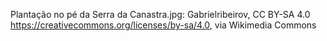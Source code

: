 Plantação no pé da Serra da Canastra.jpg: Gabrielribeirov, CC BY-SA 4.0 <https://creativecommons.org/licenses/by-sa/4.0>, via Wikimedia Commons
